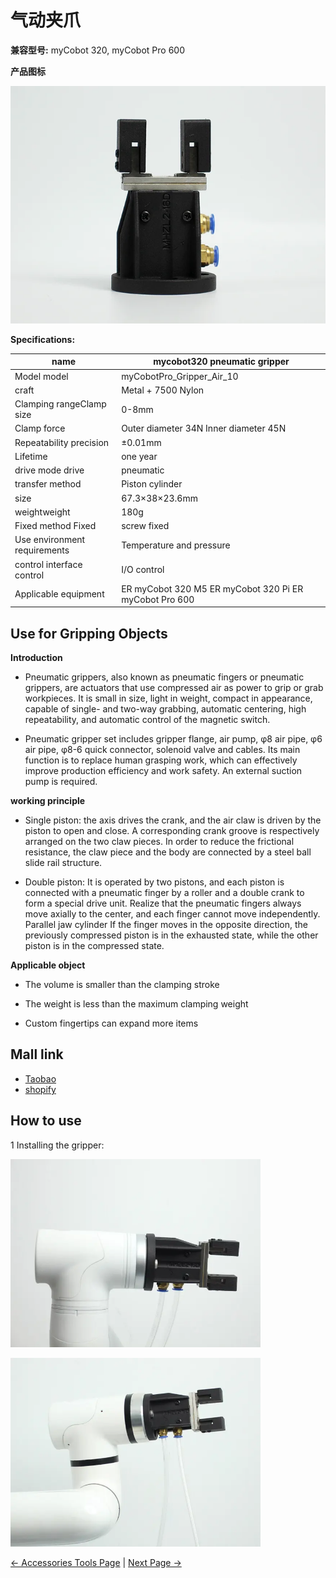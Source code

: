 # **气动夹爪**

**兼容型号:** myCobot 320, myCobot Pro 600

**产品图标**

<img src="../../../resources/1-ProductIntroduction/1.4/1.4.1-Gripper/3-PneumaticGripper/PneumaticGripper.jpg" alt="img-2" width="800" height="auto" /> <br>

**Specifications:**

| **name**                     | **mycobot320 pneumatic gripper**                       |
| ---------------------------- | ------------------------------------------------------ |
| Model model                  | myCobotPro_Gripper_Air_10                              |
| craft                        | Metal + 7500 Nylon                                     |
| Clamping rangeClamp size     | 0-8mm                                                  |
| Clamp force                  | Outer diameter 34N Inner diameter 45N                  |
| Repeatability precision      | ±0.01mm                                                |
| Lifetime                     | one year                                               |
| drive mode drive             | pneumatic                                              |
| transfer method              | Piston cylinder                                        |
| size                         | 67.3×38×23.6mm                                         |
| weightweight                 | 180g                                                   |
| Fixed method Fixed           | screw fixed                                            |
| Use environment requirements | Temperature and pressure                               |
| control interface control    | I/O control                                            |
| Applicable equipment         | ER myCobot 320 M5 ER myCobot 320 Pi ER myCobot Pro 600 |

## Use for Gripping Objects

**Introduction**

- Pneumatic grippers, also known as pneumatic fingers or pneumatic grippers, are actuators that use compressed air as power to grip or grab workpieces. It is small in size, light in weight, compact in appearance, capable of single- and two-way grabbing, automatic centering, high repeatability, and automatic control of the magnetic switch.

- Pneumatic gripper set includes gripper flange, air pump, φ8 air pipe, φ6 air pipe, φ8-6 quick connector, solenoid valve and cables. Its main function is to replace human grasping work, which can effectively improve production efficiency and work safety. An external suction pump is required.

**working principle**

- Single piston: the axis drives the crank, and the air claw is driven by the piston to open and close. A corresponding crank groove is respectively arranged on the two claw pieces. In order to reduce the frictional resistance, the claw piece and the body are connected by a steel ball slide rail structure.

- Double piston: It is operated by two pistons, and each piston is connected with a pneumatic finger by a roller and a double crank to form a special drive unit. Realize that the pneumatic fingers always move axially to the center, and each finger cannot move independently. Parallel jaw cylinder If the finger moves in the opposite direction, the previously compressed piston is in the exhausted state, while the other piston is in the compressed state.

**Applicable object**

- The volume is smaller than the clamping stroke

- The weight is less than the maximum clamping weight

- Custom fingertips can expand more items

## Mall link

- [Taobao](https://shop504055678.taobao.com)
- [shopify](https://shop.elephantrobotics.com/)

<!-- - [Shopify](https://shop-elephantrobotics-com.translate.goog/collections/mycobot-pro-600/products/air-parallel-grippers-air-compressor?_x_tr_sl=auto&_x_tr_tl=zh-CN) -->

## How to use

1 Installing the gripper: <br>

<img src="../../../resources/1-ProductIntroduction/1.4/1.4.1-Gripper/3-PneumaticGripper/PneumaticGripper2.jpg" alt="img-2" width="400" height="auto" /> <br>

<img src="../../../resources/1-ProductIntroduction/1.4/1.4.1-Gripper/3-PneumaticGripper/PneumaticGripper3.jpg" alt="img-2" width="400" height="auto" /> <br>

<!-- 2 Development with SDK
-   [Blockly]()
-   [Python]()
-   [C++]() -->

[← Accessories Tools Page](../1.4-AccessoriesTools.md#gripper) | [Next Page →](../1.4.1-Gripper/4-FlexibleGripper.md)
